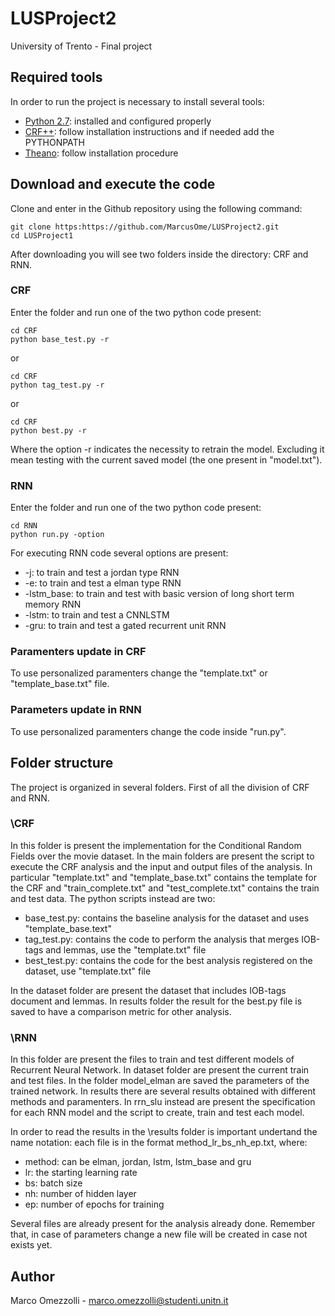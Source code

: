 # LUSProject2
University of Trento - Final project

## Required tools
In order to run the project is necessary to install several tools:
* [Python 2.7](https://www.python.org/downloads/): installed and configured properly
* [CRF++](https://taku910.github.io/crfpp/): follow installation instructions and if needed add the PYTHONPATH
* [Theano](http://www.deeplearning.net/software/theano/): follow installation procedure

## Download and execute the code
Clone and enter in the Github repository using the following command:

```
git clone https:https://github.com/MarcusOme/LUSProject2.git
cd LUSProject1
```

After downloading you will see two folders inside the directory: CRF and RNN.

### CRF
Enter the folder and run one of the two python code present:

```
cd CRF
python base_test.py -r
```

or

```
cd CRF
python tag_test.py -r
```

or

```
cd CRF
python best.py -r
```

Where the option -r indicates the necessity to retrain the model. Excluding it mean testing with the current saved model (the one present in "model.txt").

### RNN
Enter the folder and run one of the two python code present:

```
cd RNN
python run.py -option
```
For executing RNN code several options are present:
* -j: to train and test a jordan type RNN
* -e: to train and test a elman type RNN
* -lstm_base: to train and test with basic version of long short term memory RNN
* -lstm: to train and test a CNNLSTM
* -gru: to train and test a gated recurrent unit RNN

### Paramenters update in CRF
To use personalized paramenters change the "template.txt" or "template_base.txt" file.

### Parameters update in RNN
To use personalized paramenters change the code inside "run.py".

## Folder structure
The project is organized in several folders. First of all the division of CRF and RNN.

### \CRF
In this folder is present the implementation for the Conditional Random Fields over the movie dataset. In the main folders are present the script to execute the CRF analysis and the input and output files of the analysis. In particular "template.txt" and "template_base.txt" contains the template for the CRF and "train_complete.txt" and "test_complete.txt" contains the train and test data. The python scripts instead are two:
* base_test.py: contains the baseline analysis for the dataset and uses "template_base.text"
* tag_test.py: contains the code to perform the analysis that merges IOB-tags and lemmas, use the "template.txt" file
* best_test.py: contains the code for the best analysis registered on the dataset, use "template.txt" file

In the dataset folder are present the dataset that includes IOB-tags document and lemmas. In results folder the result for the best.py file is saved to have a comparison metric for other analysis.

### \RNN
In this folder are present the files to train and test different models of Recurrent Neural Network. In dataset folder are present the current train and test files. In the folder model_elman are saved the parameters of the trained network. In results there are several results obtained with different methods and paramenters. In rrn_slu instead are present the specification for each RNN model and the script to create, train and test each model.

In order to read the results in the \results folder is important undertand the name notation: each file is in the format method_lr_bs_nh_ep.txt, where:
* method: can be elman, jordan, lstm, lstm_base and gru
* lr: the starting learning rate
* bs: batch size
* nh: number of hidden layer
* ep: number of epochs for training

Several files are already present for the analysis already done. Remember that, in case of parameters change a new file will be created in case not exists yet.

## Author

Marco Omezzolli - marco.omezzolli@studenti.unitn.it
